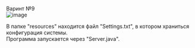 Варинт №9 <br />
![image](https://github.com/MrGashik/APS/assets/92553251/7004413b-a3c8-4c6b-aec7-a5abf2a7e370)

В папке "resources\" находится файл "Settings.txt", в котором храниться конфигурация системы. <br />
Программа запускается через "Server.java".
